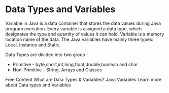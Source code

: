 # Data Types and Variables

Variable in Java is a data container that stores the data values during Java program execution. Every variable is assigned a data type, which designates the type and quantity of values it can hold. Variable is a memory location name of the data. The Java variables have mainly three types: Local, Instance and Static.

Data Types are divided into two group -
* Primitive - byte,short,int,long,float,double,boolean and char
* Non-Primitive - String, Arrays and Classes

<ResourceGroupTitle>Free Content</ResourceGroupTitle>
<BadgeLink colorScheme='yellow' badgeText='Read' href='https://www.guru99.com/java-variables.html'>What are Data Types & Variables?</BadgeLink>
<BadgeLink colorScheme='yellow' badgeText='Read' href='https://www.javatpoint.com/java-variables'>Java Variables</BadgeLink>
<BadgeLink colorScheme='yellow' badgeText='Read' href='https://www.javatpoint.com/java-data-types'>Learn more about Data types and Variables</BadgeLink>
